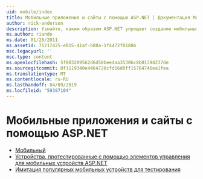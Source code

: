 ```yaml
---
uid: mobile/index
title: Мобильные приложения и сайты с помощью ASP.NET | Документация Майкрософт
author: rick-anderson
description: Узнайте, каким образом ASP.NET упрощает создание мобильных веб-приложений
ms.author: riande
ms.date: 01/28/2011
ms.assetid: 71217425-e015-41af-b88a-1f4472f81886
msc.legacyurl: ''
msc.type: content
ms.openlocfilehash: 5f803209562d6d50bee4aa35306c8b01394237de
ms.sourcegitcommit: 0f1119340e4464720cfd16d0ff15764746ea1fea
ms.translationtype: MT
ms.contentlocale: ru-RU
ms.lasthandoff: 04/09/2019
ms.locfileid: "59387104"
---
```

# <a name="mobile-apps--sites-with-aspnet"></a>Мобильные приложения и сайты с помощью ASP.NET

- [Мобильный](overview.md)
- [Устройства, протестированные с помощью элементов управления для мобильных устройств ASP.NET](tested-devices.md)
- [Имитация популярных мобильных устройств для тестирования](device-simulators.md)
